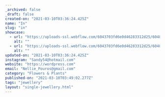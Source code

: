 ```yaml
---
_archived: false
_draft: false
created-on: "2021-03-10T03:36:24.425Z"
name: "In"
slug: "in"
showcase:
  - url: "https://uploads-ssl.webflow.com/6043703fd6e0d46283312d25/60483eb56426dc91ac5eb117_1615347380998-image16.jpg"
    alt: ""
  - url: "https://uploads-ssl.webflow.com/6043703fd6e0d46283312d25/60483eb58cb0202b27a28141_1615347381001-image1.jpg"
    alt: ""
updated-on: "2021-03-10T03:36:24.425Z"
instagram: "Sandy54@hotmail.com"
website: "https://wordpress.com"
email: "Nellie_Pouros@gmail.com"
category: "Flowers & Plants"
published-on: "2021-03-10T03:49:02.277Z"
tags: "jewellery"
layout: "single-jewellery.html"
---
```




